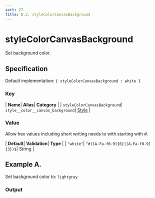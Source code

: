 ```yaml
---
sort: 27
title: D.2. styleColorCanvasBackground
---
```

# styleColorCanvasBackground

Set background color.


## Specification

Default implementation: ```{ styleColorCanvasBackground : white }```

### Key

| **Name**| **Alias**| **Category** |
| ```styleColorCanvasBackground```| ```style__color__canvas_background```| [Style](../options/#style) |

### Value

Allow hex values including short writing needs to with starting with #.

| **Default**| **Validation**| **Type** |
| ```"white"```| ```^#([A-Fa-f0-9]{6}|[A-Fa-f0-9]{3})$```| String |



## Example A.

Set background color to: ```lightgray```

### Output

  <div id="a">
      <script> 
          d3.statosio( 
    file, 
    "name", 
    [ "mobile" ], 
    { "styleColorCanvasBackground" : "lightgray", "view__dom_id" : "a" }
)

      </script>
  </div>

Open output in a [blank window](../sources/styleColorCanvasBackground--example-a.html){:target="_self"}. 
Download examples [as zip](../sources/styleColorCanvasBackground.zip){:target="_blank"}. 

### Parameters

This dataset shows the mobile google pagerank performance score for a certain website.

| | **Value** | **Type** |
|------:|:------|:------|
| **Source** | ["../data/performance.json"](../data/performance.json) | String |
| **X** | ```"name"``` | String |
| **Y** | ```[ "mobile" ]``` | Array |
| **Options** | ```{ "styleColorCanvasBackground" : "lightgray" }``` | Object |


### Source Code

* Invoke Function

```javascript
d3.statosio( 
    file, 
    "name", 
    [ "mobile" ], 
    { "styleColorCanvasBackground" : "lightgray" }
)
```

* HTML Implementation

```html
<!DOCTYPE html>
<head>
    <title>d3.statosio - styleColorCanvasBackground</title>
    <meta content="text/html;charset=utf-8" http-equiv="Content-Type">
    <meta content="utf-8" http-equiv="encoding">
    <script src="https://cdnjs.cloudflare.com/ajax/libs/d3/6.2.0/d3.js"></script>
    <script src="https://cdnjs.cloudflare.com/ajax/libs/statosio/0.9/statosio.js"></script>
</head>
<body>
    <script>
        d3.json( "../data/performance.json" )
            .then( ( file ) => {
                d3.statosio( 
                    file, 
                    "name", 
                    [ "mobile" ], 
                    { "styleColorCanvasBackground" : "lightgray" }
                )
            } )
    </script>
</body>
```
## Example B.

Set background color to: ```#fed8b1```

### Output

  <div id="b">
      <script> 
          d3.statosio( 
    file, 
    "name", 
    [ "mobile" ], 
    { "styleColorCanvasBackground" : "#fed8b1", "view__dom_id" : "b" }
)

      </script>
  </div>

Open output in a [blank window](../sources/styleColorCanvasBackground--example-b.html){:target="_self"}. 
Download examples [as zip](../sources/styleColorCanvasBackground.zip){:target="_blank"}. 

### Parameters

This dataset shows the mobile google pagerank performance score for a certain website.

| | **Value** | **Type** |
|------:|:------|:------|
| **Source** | ["../data/performance.json"](../data/performance.json) | String |
| **X** | ```"name"``` | String |
| **Y** | ```[ "mobile" ]``` | Array |
| **Options** | ```{ "styleColorCanvasBackground" : "#fed8b1" }``` | Object |


### Source Code

* Invoke Function

```javascript
d3.statosio( 
    file, 
    "name", 
    [ "mobile" ], 
    { "styleColorCanvasBackground" : "#fed8b1" }
)
```

* HTML Implementation

```html
<!DOCTYPE html>
<head>
    <title>d3.statosio - styleColorCanvasBackground</title>
    <meta content="text/html;charset=utf-8" http-equiv="Content-Type">
    <meta content="utf-8" http-equiv="encoding">
    <script src="https://cdnjs.cloudflare.com/ajax/libs/d3/6.2.0/d3.js"></script>
    <script src="https://cdnjs.cloudflare.com/ajax/libs/statosio/0.9/statosio.js"></script>
</head>
<body>
    <script>
        d3.json( "../data/performance.json" )
            .then( ( file ) => {
                d3.statosio( 
                    file, 
                    "name", 
                    [ "mobile" ], 
                    { "styleColorCanvasBackground" : "#fed8b1" }
                )
            } )
    </script>
</body>
```
